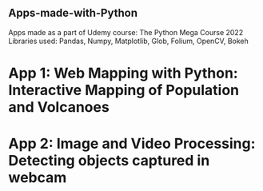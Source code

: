 ## Apps-made-with-Python
Apps made as a part of Udemy course: The Python Mega Course 2022
Libraries used: Pandas, Numpy, Matplotlib, Glob, Folium, OpenCV, Bokeh

# App 1: Web Mapping with Python: Interactive Mapping of Population and Volcanoes
# App 2: Image and Video Processing: Detecting objects captured in webcam
